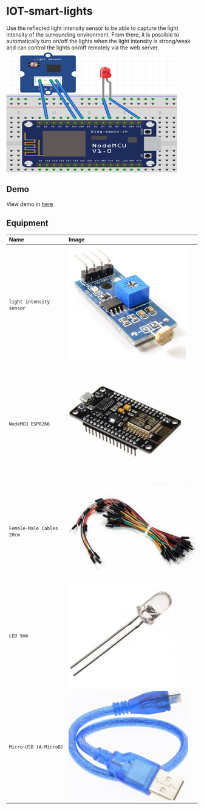 # IOT-smart-lights

Use the reflected light intensity sensor to be able to capture the light intensity of the surrounding environment. From there, it is possible to automatically turn on/off the lights when the light intensity is strong/weak and can control the lights on/off remotely via the web server.
![App Screenshot](/images/Image6.png)

## Demo

View demo in [here](https://youtu.be/Y4ol13of1QM)

## Equipment

| Name | Image                |
| :-------- | :------------------------- |
| `light intensity sensor` | ![App Screenshot](/images/Image1.jpg) |
| `NodeMCU ESP8266` | ![App Screenshot](/images/Image2.jpg) |
| `Female-Male Cables 20cm` | ![App Screenshot](/images/Image3.jpg) |
| `LED 5mm` | ![App Screenshot](/images/Image4.jpg) |
| `Micro-USB (A-MicroB)` | ![App Screenshot](/images/Image5.jpg) |


